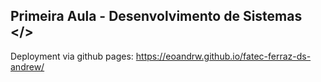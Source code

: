 ## Primeira Aula - Desenvolvimento de Sistemas </>

Deployment via github pages: https://eoandrw.github.io/fatec-ferraz-ds-andrew/
